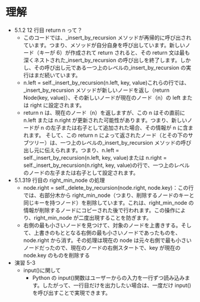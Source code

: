 # 理解

- 5.1.2 12 行目 return n って？
  - このコードでは、\_insert_by_recursion メソッドが再帰的に呼び出されています。つまり、メソッドが自分自身を呼び出しています。新しいノード（キーが 6）が作成されて return されると、その return 文は最も深くネストされた\_insert_by_recursion の呼び出しを終了します。しかし、その呼び出し元である一つ上のレベルの\_insert_by_recursion の実行はまだ続いています。
  - n.left = self.\_insert_by_recursion(n.left, key, value)これらの行では、\_insert_by_recursion メソッドが新しいノードを返し（return Node(key, value)）、その新しいノードが現在のノード（n）の left または right に設定されます。
  - return n は、現在のノード（n）を返しますが、この n はその直前に n.left または n.right が更新された可能性があります。つまり、新しいノードが n の左子または右子として追加された場合、その情報が n に含まれます。
    そして、この return n によって返されたノード（とその下のサブツリー）は、一つ上のレベルの\_insert_by_recursion メソッドの呼び出し元に伝えられます。つまり、n.left = self.\_insert_by_recursion(n.left, key, value)または n.right = self.\_insert_by_recursion(n.right, key, value)の行で、一つ上のレベルのノードの左子または右子として設定されます。
- 5.1.319 行目の right_min_node の処理
  - node.right = self.\_delete_by_recursion(node.right, node.key)：この行では、右部分木から right_min_node（つまり、削除するノードのキーと同じキーを持つノード）を削除しています。これは、right_min_node の情報が削除するノードにコピーされた後で行われます。この操作により、right_min_node が二度出現することを防ぎます。
  - 右側の最も小さいノードを見つけて、対象のノードを上書きする。そして、上書きのもととなる右側の最も小さいノードであったものを、node.right から消す。その処理は現在の node は元々右側で最も小さいノードだったので、現在のノードの右側スタートで、key が現在の node.key のものを削除する
- 演習 5-3
  - input()に関して
    - Python の input()関数はユーザーからの入力を一行ずつ読み込みます。したがって、一行目だけを出力したい場合は、一度だけ input()を呼び出すことで実現できます。

